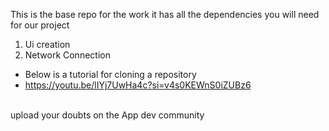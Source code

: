 This is the base repo for the work it has all the dependencies you will need for our project <br/>
1. Ui creation <br/>
2. Network Connection <br/>
 
- Below is a tutorial for cloning a repository <br/>
- https://youtu.be/lIYj7UwHa4c?si=v4s0KEWnS0iZUBz6
<br/>
upload your doubts on the App dev community 
